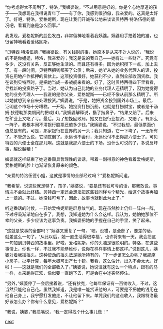 
“你考虑得太不周到了，特洛，”我姨婆说，“不过用意是好的。你是个心地厚道的孩子——我想现在我得说青年了——有了你，我感到很骄傲，我亲爱的。这真是太好了。好吧，特洛，爱格妮斯，现在让我们开诚布公地来谈谈贝特西·特洛伍德的情况吧，看看到底是怎么回事。”

我发现，爱格妮斯的脸色发白，非常留神地看着我姨婆。姨婆用手拍着她的猫，也很留神地看着爱格妮斯。

“贝特西·特洛伍德，”我姨婆说，有关钱财的事，她原本是从来不对人说的，“我说的不是你姐姐，特洛，我亲爱的；我这是说的我自己——她有过一些财产。究竟有多少，这没有关系，反正够她生活的。而且还有得多。因为她积攒下一点，加上去了。有一段时间，贝特西把钱都买了公债；后来，她听从她的业务代理人的话，投资在用地产作抵押的贷款上。这项投资很好，她获利不少，直到全部收回贷款。我在谈到贝特西时，是把她当成一条战舰来看的。好了，这时贝特西得四下里看看，寻找新的投资路子了。当时，她认为自己比她的业务代理人还精明了，因为她觉得她的业务代理人——我说的是你父亲，爱格妮斯——已经不像从前那么精明了。所以她就想到亲自来处理投资。”姨婆说，“于是，她把资金投到国外市场上。最后，证明这个市场十分糟糕。一开始，她投资打捞沉船，也就是打捞财宝，或者是干汤姆·狄德勒那类胡闹的把戏[4]，”我姨婆解释说，揩了揩鼻子，“结果又赔了。后来在矿业上又吃了亏。最后，为了想挽回败局，她又在银行业投资，又赔了。有那么一阵子，我根本闹不清银行股票还值多少钱，”我姨婆说，“不过我想，最低票面价值总是有的。可是，那家银行在世界的另一头；我只知道，它一下垮了，一无所有了。不管怎么说，它彻底倒了。永远也不会付，永远也付不出你那六便士了。可贝特西的六便士全在那儿啊。这就是我那六便士的下场。没什么可说的了，多说反坏事，越说越糟！”

姨婆就这样结束了她这番颇具哲理性的谈话，带着一副得意的神色看着爱格妮斯，爱格妮斯的脸上也渐渐恢复原来的颜色。

“亲爱的特洛伍德小姐，这就是事情的全部经过吗？”爱格妮斯问道。

“我希望，说这些就足够了，孩子，”姨婆说，“要是还有钱可亏的话，那我敢说，事情决不会就此终结。贝特西一定还会想法把这些钱同样亏个精光，给这个故事再加上一章的。不过，她没钱可亏了，因此，故事也就到此为止了。”

听这番话的时候，一开始爱格妮斯是屏息敛气的。现在虽然脸上仍红一阵白一阵，不过呼吸渐渐地自在多了。我想，我知道她为什么会这样。我认为，她怕她那位不幸的父亲，多少应该为这事负责。我姨婆把她的手握在自己的手里，笑了起来。

“这就是故事的全部吗？”姨婆又重复了一句，“嗯，没错，是全部了，要差的话，就差这么一句了，‘从此以后，她一直生活得很幸福’。也许将来有一天，我会把这一句加到贝特西的故事里。好啦，爱格妮斯，你的头脑是很聪明的。特洛，在这些事情上，你也一样，不过我不能恭维你，说你在样样事情上都这样。”说到这儿，姨婆对着我摇摇头，这种使劲的摇头法是她所特有的，“下一步该怎么办呢？我那座小房子，扯平计算，每年大概可出产七十镑。我看，这么估计，出入不会太大。好啦！——这就是我们的全部收入了。”姨婆说，她说话就有这么一个特点，跟有的马一样，本来跑得正欢，像似要一直跑下去，可是会在中途突然停住。

“另外，”姨婆停了一会后接着说，“还有狄克，他每年保证有一百镑收入，不过，这当然只能他自己花。虽然我知道，我是唯一能赏识他的人，可要是不把他的钱用在他自己身上，我宁愿打发他走，不让他留下来。单凭我们的这点收入，我跟特洛最好该怎么办？你有什么意见，爱格妮斯？”

“我说，姨婆，”我插嘴说，“我一定得找个什么事儿做！”

[next](page456)